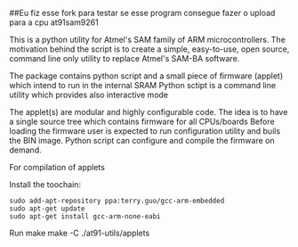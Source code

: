 ##Eu fiz esse fork para testar se esse program consegue fazer o upload para a cpu at91sam9261


This is a python utility for Atmel's SAM family of ARM microcontrollers. 
The motivation behind the script is to create a simple, easy-to-use, open source, command line only utility to replace Atmel's SAM-BA software. 

The package contains python script and a small piece of firmware (applet) which intend to run in the internal SRAM
Python sctipt is a command line utility which provides also interactive mode

The applet(s) are modular and highly configurable code. The idea is to have a single source tree which contains firmware for all CPUs/boards
Before loading the firmware user is expected to run configuration utility and buils the BIN image. Python script can configure and compile
the firmware on demand. 


For compilation of applets

Install the toochain:

	sudo add-apt-repository ppa:terry.guo/gcc-arm-embedded
	sudo apt-get update
	sudo apt-get install gcc-arm-none-eabi

Run make
	make -C ./at91-utils/applets
    

